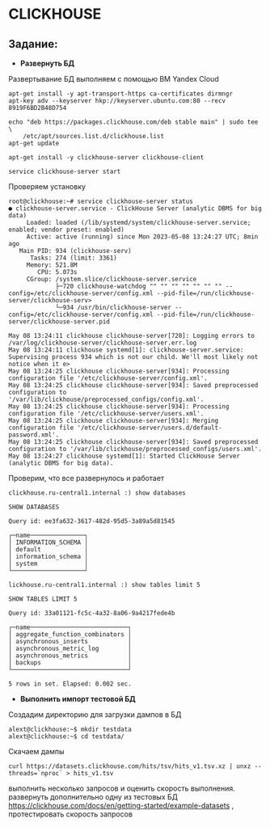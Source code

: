 # CLICKHOUSE #

## Задание: ##
- **Развернуть БД** 

Развертывание БД выполняем с помощью ВМ Yandex Cloud
````
apt-get install -y apt-transport-https ca-certificates dirmngr
apt-key adv --keyserver hkp://keyserver.ubuntu.com:80 --recv 8919F6BD2B48D754

echo "deb https://packages.clickhouse.com/deb stable main" | sudo tee \
    /etc/apt/sources.list.d/clickhouse.list
apt-get update

apt-get install -y clickhouse-server clickhouse-client

service clickhouse-server start
````

Проверяем установку

````
root@clickhouse:~# service clickhouse-server status
● clickhouse-server.service - ClickHouse Server (analytic DBMS for big data)
     Loaded: loaded (/lib/systemd/system/clickhouse-server.service; enabled; vendor preset: enabled)
     Active: active (running) since Mon 2023-05-08 13:24:27 UTC; 8min ago
   Main PID: 934 (clickhouse-serv)
      Tasks: 274 (limit: 3361)
     Memory: 521.8M
        CPU: 5.073s
     CGroup: /system.slice/clickhouse-server.service
             ├─720 clickhouse-watchdog "" "" "" "" "" "" "" --config=/etc/clickhouse-server/config.xml --pid-file=/run/clickhouse-server/clickhouse-serv>
             └─934 /usr/bin/clickhouse-server --config=/etc/clickhouse-server/config.xml --pid-file=/run/clickhouse-server/clickhouse-server.pid

May 08 13:24:11 clickhouse clickhouse-server[720]: Logging errors to /var/log/clickhouse-server/clickhouse-server.err.log
May 08 13:24:11 clickhouse systemd[1]: clickhouse-server.service: Supervising process 934 which is not our child. We'll most likely not notice when it e>
May 08 13:24:25 clickhouse clickhouse-server[934]: Processing configuration file '/etc/clickhouse-server/config.xml'.
May 08 13:24:25 clickhouse clickhouse-server[934]: Saved preprocessed configuration to '/var/lib/clickhouse/preprocessed_configs/config.xml'.
May 08 13:24:25 clickhouse clickhouse-server[934]: Processing configuration file '/etc/clickhouse-server/users.xml'.
May 08 13:24:25 clickhouse clickhouse-server[934]: Merging configuration file '/etc/clickhouse-server/users.d/default-password.xml'.
May 08 13:24:25 clickhouse clickhouse-server[934]: Saved preprocessed configuration to '/var/lib/clickhouse/preprocessed_configs/users.xml'.
May 08 13:24:27 clickhouse systemd[1]: Started ClickHouse Server (analytic DBMS for big data).

````

Проверим, что все развернулось и работает

`````
clickhouse.ru-central1.internal :) show databases

SHOW DATABASES

Query id: ee3fa632-3617-482d-95d5-3a89a5d81545

┌─name───────────────┐
│ INFORMATION_SCHEMA │
│ default            │
│ information_schema │
│ system             │
└────────────────────┘

lickhouse.ru-central1.internal :) show tables limit 5

SHOW TABLES LIMIT 5

Query id: 33a01121-fc5c-4a32-8a06-9a4217fede4b

┌─name───────────────────────────┐
│ aggregate_function_combinators │
│ asynchronous_inserts           │
│ asynchronous_metric_log        │
│ asynchronous_metrics           │
│ backups                        │
└────────────────────────────────┘

5 rows in set. Elapsed: 0.002 sec. 
`````

- **Выполнить импорт тестовой БД**

Создадим директорию для загрузки дампов в БД

````
alext@clickhouse:~$ mkdir testdata
alext@clickhouse:~$ cd testdata/
````

Скачаем дампы 

````
curl https://datasets.clickhouse.com/hits/tsv/hits_v1.tsv.xz | unxz --threads=`nproc` > hits_v1.tsv
````



выполнить несколько запросов и оценить скорость выполнения.
развернуть дополнительно одну из тестовых БД https://clickhouse.com/docs/en/getting-started/example-datasets , протестировать скорость запросов
